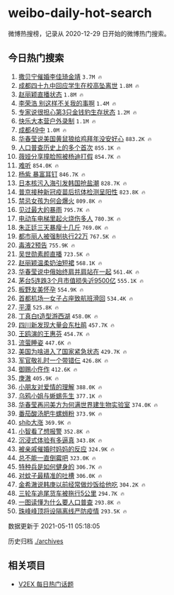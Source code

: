 # weibo-daily-hot-search

微博热搜榜，记录从 2020-12-29 日开始的微博热门搜索。

## 今日热门搜索

<!-- BEGIN -->

1. [撒贝宁催婚李佳琦金靖](https://s.weibo.com/weibo?q=%23%E6%92%92%E8%B4%9D%E5%AE%81%E5%82%AC%E5%A9%9A%E6%9D%8E%E4%BD%B3%E7%90%A6%E9%87%91%E9%9D%96%23&Refer=top) `3.7M 🔥`
1. [成都四十九中回应学生在校高坠离世](https://s.weibo.com/weibo?q=%23%E6%88%90%E9%83%BD%E5%9B%9B%E5%8D%81%E4%B9%9D%E4%B8%AD%E5%9B%9E%E5%BA%94%E5%AD%A6%E7%94%9F%E5%9C%A8%E6%A0%A1%E9%AB%98%E5%9D%A0%E7%A6%BB%E4%B8%96%23&Refer=top) `1.8M 🔥`
1. [赵丽颖直播状态](https://s.weibo.com/weibo?q=%23%E8%B5%B5%E4%B8%BD%E9%A2%96%E7%9B%B4%E6%92%AD%E7%8A%B6%E6%80%81%23&Refer=top) `1.8M 🔥`
1. [李荣浩 别这样不关我的事啊](https://s.weibo.com/weibo?q=%E6%9D%8E%E8%8D%A3%E6%B5%A9%20%E5%88%AB%E8%BF%99%E6%A0%B7%E4%B8%8D%E5%85%B3%E6%88%91%E7%9A%84%E4%BA%8B%E5%95%8A&Refer=top) `1.4M 🔥`
1. [专家说很担心第3只金钱豹生存状态](https://s.weibo.com/weibo?q=%23%E4%B8%93%E5%AE%B6%E8%AF%B4%E5%BE%88%E6%8B%85%E5%BF%83%E7%AC%AC3%E5%8F%AA%E9%87%91%E9%92%B1%E8%B1%B9%E7%94%9F%E5%AD%98%E7%8A%B6%E6%80%81%23&Refer=top) `1.2M 🔥`
1. [快乐大本营户外录制](https://s.weibo.com/weibo?q=%23%E5%BF%AB%E4%B9%90%E5%A4%A7%E6%9C%AC%E8%90%A5%E6%88%B7%E5%A4%96%E5%BD%95%E5%88%B6%23&Refer=top) `1.1M 🔥`
1. [成都49中](https://s.weibo.com/weibo?q=%23%E6%88%90%E9%83%BD49%E4%B8%AD%23&Refer=top) `1.0M 🔥`
1. [华春莹说美国黄鼠狼给鸡拜年没安好心](https://s.weibo.com/weibo?q=%23%E5%8D%8E%E6%98%A5%E8%8E%B9%E8%AF%B4%E7%BE%8E%E5%9B%BD%E9%BB%84%E9%BC%A0%E7%8B%BC%E7%BB%99%E9%B8%A1%E6%8B%9C%E5%B9%B4%E6%B2%A1%E5%AE%89%E5%A5%BD%E5%BF%83%23&Refer=top) `883.2K 🔥`
1. [人口普查历史上的多个首次](https://s.weibo.com/weibo?q=%23%E4%BA%BA%E5%8F%A3%E6%99%AE%E6%9F%A5%E5%8E%86%E5%8F%B2%E4%B8%8A%E7%9A%84%E5%A4%9A%E4%B8%AA%E9%A6%96%E6%AC%A1%23&Refer=top) `855.1K 🔥`
1. [薇娅分享撞脸照被杨迪打假](https://s.weibo.com/weibo?q=%23%E8%96%87%E5%A8%85%E5%88%86%E4%BA%AB%E6%92%9E%E8%84%B8%E7%85%A7%E8%A2%AB%E6%9D%A8%E8%BF%AA%E6%89%93%E5%81%87%23&Refer=top) `854.7K 🔥`
1. [难听](https://s.weibo.com/weibo?q=%E9%9A%BE%E5%90%AC&Refer=top) `854.0K 🔥`
1. [杨紫 暴富耳钉](https://s.weibo.com/weibo?q=%E6%9D%A8%E7%B4%AB%20%E6%9A%B4%E5%AF%8C%E8%80%B3%E9%92%89&Refer=top) `846.7K 🔥`
1. [日本核污入海引发韩国抢盐潮](https://s.weibo.com/weibo?q=%23%E6%97%A5%E6%9C%AC%E6%A0%B8%E6%B1%A1%E5%85%A5%E6%B5%B7%E5%BC%95%E5%8F%91%E9%9F%A9%E5%9B%BD%E6%8A%A2%E7%9B%90%E6%BD%AE%23&Refer=top) `828.7K 🔥`
1. [普京接种新冠疫苗后抗体检测呈阳性](https://s.weibo.com/weibo?q=%23%E6%99%AE%E4%BA%AC%E6%8E%A5%E7%A7%8D%E6%96%B0%E5%86%A0%E7%96%AB%E8%8B%97%E5%90%8E%E6%8A%97%E4%BD%93%E6%A3%80%E6%B5%8B%E5%91%88%E9%98%B3%E6%80%A7%23&Refer=top) `823.8K 🔥`
1. [禁忌女孩为何会爆火](https://s.weibo.com/weibo?q=%23%E7%A6%81%E5%BF%8C%E5%A5%B3%E5%AD%A9%E4%B8%BA%E4%BD%95%E4%BC%9A%E7%88%86%E7%81%AB%23&Refer=top) `809.8K 🔥`
1. [见过最大的暴雨](https://s.weibo.com/weibo?q=%23%E8%A7%81%E8%BF%87%E6%9C%80%E5%A4%A7%E7%9A%84%E6%9A%B4%E9%9B%A8%23&Refer=top) `795.7K 🔥`
1. [电动车电梯里起火烧伤多人](https://s.weibo.com/weibo?q=%23%E7%94%B5%E5%8A%A8%E8%BD%A6%E7%94%B5%E6%A2%AF%E9%87%8C%E8%B5%B7%E7%81%AB%E7%83%A7%E4%BC%A4%E5%A4%9A%E4%BA%BA%23&Refer=top) `780.3K 🔥`
1. [朱正廷三天暴瘦十几斤](https://s.weibo.com/weibo?q=%23%E6%9C%B1%E6%AD%A3%E5%BB%B7%E4%B8%89%E5%A4%A9%E6%9A%B4%E7%98%A6%E5%8D%81%E5%87%A0%E6%96%A4%23&Refer=top) `769.0K 🔥`
1. [都市丽人被强制执行22万](https://s.weibo.com/weibo?q=%E9%83%BD%E5%B8%82%E4%B8%BD%E4%BA%BA%E8%A2%AB%E5%BC%BA%E5%88%B6%E6%89%A7%E8%A1%8C22%E4%B8%87&Refer=top) `767.5K 🔥`
1. [毒液2预告](https://s.weibo.com/weibo?q=%E6%AF%92%E6%B6%B22%E9%A2%84%E5%91%8A&Refer=top) `755.9K 🔥`
1. [吴世勋素颜直播](https://s.weibo.com/weibo?q=%23%E5%90%B4%E4%B8%96%E5%8B%8B%E7%B4%A0%E9%A2%9C%E7%9B%B4%E6%92%AD%23&Refer=top) `723.5K 🔥`
1. [赵丽颖温柔奶油短裙](https://s.weibo.com/weibo?q=%23%E8%B5%B5%E4%B8%BD%E9%A2%96%E6%B8%A9%E6%9F%94%E5%A5%B6%E6%B2%B9%E7%9F%AD%E8%A3%99%23&Refer=top) `568.1K 🔥`
1. [华春莹说中俄始终肩并肩站在一起](https://s.weibo.com/weibo?q=%23%E5%8D%8E%E6%98%A5%E8%8E%B9%E8%AF%B4%E4%B8%AD%E4%BF%84%E5%A7%8B%E7%BB%88%E8%82%A9%E5%B9%B6%E8%82%A9%E7%AB%99%E5%9C%A8%E4%B8%80%E8%B5%B7%23&Refer=top) `561.4K 🔥`
1. [茅台5连跌3个月市值损失近9500亿](https://s.weibo.com/weibo?q=%23%E8%8C%85%E5%8F%B05%E8%BF%9E%E8%B7%8C3%E4%B8%AA%E6%9C%88%E5%B8%82%E5%80%BC%E6%8D%9F%E5%A4%B1%E8%BF%919500%E4%BA%BF%23&Refer=top) `555.1K 🔥`
1. [板野友美怀孕](https://s.weibo.com/weibo?q=%23%E6%9D%BF%E9%87%8E%E5%8F%8B%E7%BE%8E%E6%80%80%E5%AD%95%23&Refer=top) `554.9K 🔥`
1. [首都机场一女子占座致航班滑回](https://s.weibo.com/weibo?q=%23%E9%A6%96%E9%83%BD%E6%9C%BA%E5%9C%BA%E4%B8%80%E5%A5%B3%E5%AD%90%E5%8D%A0%E5%BA%A7%E8%87%B4%E8%88%AA%E7%8F%AD%E6%BB%91%E5%9B%9E%23&Refer=top) `534.4K 🔥`
1. [平潭](https://s.weibo.com/weibo?q=%E5%B9%B3%E6%BD%AD&Refer=top) `525.8K 🔥`
1. [丁真白t造型游西湖](https://s.weibo.com/weibo?q=%23%E4%B8%81%E7%9C%9F%E7%99%BDt%E9%80%A0%E5%9E%8B%E6%B8%B8%E8%A5%BF%E6%B9%96%23&Refer=top) `458.0K 🔥`
1. [四川新发现大量会东杜鹃](https://s.weibo.com/weibo?q=%23%E5%9B%9B%E5%B7%9D%E6%96%B0%E5%8F%91%E7%8E%B0%E5%A4%A7%E9%87%8F%E4%BC%9A%E4%B8%9C%E6%9D%9C%E9%B9%83%23&Refer=top) `457.7K 🔥`
1. [王鸥演的王惠芬](https://s.weibo.com/weibo?q=%23%E7%8E%8B%E9%B8%A5%E6%BC%94%E7%9A%84%E7%8E%8B%E6%83%A0%E8%8A%AC%23&Refer=top) `454.7K 🔥`
1. [流萤睡姿](https://s.weibo.com/weibo?q=%23%E6%B5%81%E8%90%A4%E7%9D%A1%E5%A7%BF%23&Refer=top) `447.6K 🔥`
1. [美国为啥进入了国家紧急状态](https://s.weibo.com/weibo?q=%23%E7%BE%8E%E5%9B%BD%E4%B8%BA%E5%95%A5%E8%BF%9B%E5%85%A5%E4%BA%86%E5%9B%BD%E5%AE%B6%E7%B4%A7%E6%80%A5%E7%8A%B6%E6%80%81%23&Refer=top) `429.7K 🔥`
1. [军官敬礼时一个带错仨](https://s.weibo.com/weibo?q=%E5%86%9B%E5%AE%98%E6%95%AC%E7%A4%BC%E6%97%B6%E4%B8%80%E4%B8%AA%E5%B8%A6%E9%94%99%E4%BB%A8&Refer=top) `426.8K 🔥`
1. [御赐小仵作](https://s.weibo.com/weibo?q=%E5%BE%A1%E8%B5%90%E5%B0%8F%E4%BB%B5%E4%BD%9C&Refer=top) `412.6K 🔥`
1. [庚澈](https://s.weibo.com/weibo?q=%E5%BA%9A%E6%BE%88&Refer=top) `405.9K 🔥`
1. [小朋友对爱情的理解](https://s.weibo.com/weibo?q=%E5%B0%8F%E6%9C%8B%E5%8F%8B%E5%AF%B9%E7%88%B1%E6%83%85%E7%9A%84%E7%90%86%E8%A7%A3&Refer=top) `388.0K 🔥`
1. [乌鸦小姐与蜥蜴先生](https://s.weibo.com/weibo?q=%E4%B9%8C%E9%B8%A6%E5%B0%8F%E5%A7%90%E4%B8%8E%E8%9C%A5%E8%9C%B4%E5%85%88%E7%94%9F&Refer=top) `377.1K 🔥`
1. [华春莹再问美方为何满世界建生物实验室](https://s.weibo.com/weibo?q=%23%E5%8D%8E%E6%98%A5%E8%8E%B9%E5%86%8D%E9%97%AE%E7%BE%8E%E6%96%B9%E4%B8%BA%E4%BD%95%E6%BB%A1%E4%B8%96%E7%95%8C%E5%BB%BA%E7%94%9F%E7%89%A9%E5%AE%9E%E9%AA%8C%E5%AE%A4%23&Refer=top) `374.0K 🔥`
1. [番茄酸汤肥牛螺蛳粉](https://s.weibo.com/weibo?q=%23%E7%95%AA%E8%8C%84%E9%85%B8%E6%B1%A4%E8%82%A5%E7%89%9B%E8%9E%BA%E8%9B%B3%E7%B2%89%23&Refer=top) `373.9K 🔥`
1. [shib大涨](https://s.weibo.com/weibo?q=%23shib%E5%A4%A7%E6%B6%A8%23&Refer=top) `369.9K 🔥`
1. [小智看了想报警](https://s.weibo.com/weibo?q=%E5%B0%8F%E6%99%BA%E7%9C%8B%E4%BA%86%E6%83%B3%E6%8A%A5%E8%AD%A6&Refer=top) `352.8K 🔥`
1. [沉浸式体验有多逼真](https://s.weibo.com/weibo?q=%23%E6%B2%89%E6%B5%B8%E5%BC%8F%E4%BD%93%E9%AA%8C%E6%9C%89%E5%A4%9A%E9%80%BC%E7%9C%9F%23&Refer=top) `343.8K 🔥`
1. [被亲戚催婚时妈妈的反应](https://s.weibo.com/weibo?q=%23%E8%A2%AB%E4%BA%B2%E6%88%9A%E5%82%AC%E5%A9%9A%E6%97%B6%E5%A6%88%E5%A6%88%E7%9A%84%E5%8F%8D%E5%BA%94%23&Refer=top) `324.9K 🔥`
1. [总不能一直倒霉吧](https://s.weibo.com/weibo?q=%23%E6%80%BB%E4%B8%8D%E8%83%BD%E4%B8%80%E7%9B%B4%E5%80%92%E9%9C%89%E5%90%A7%23&Refer=top) `323.0K 🔥`
1. [特种兵是如何健身的](https://s.weibo.com/weibo?q=%23%E7%89%B9%E7%A7%8D%E5%85%B5%E6%98%AF%E5%A6%82%E4%BD%95%E5%81%A5%E8%BA%AB%E7%9A%84%23&Refer=top) `306.7K 🔥`
1. [对蚊子最精准的吐槽](https://s.weibo.com/weibo?q=%23%E5%AF%B9%E8%9A%8A%E5%AD%90%E6%9C%80%E7%B2%BE%E5%87%86%E7%9A%84%E5%90%90%E6%A7%BD%23&Refer=top) `306.0K 🔥`
1. [金希澈说韩庚以前经常做炒饭给他吃](https://s.weibo.com/weibo?q=%23%E9%87%91%E5%B8%8C%E6%BE%88%E8%AF%B4%E9%9F%A9%E5%BA%9A%E4%BB%A5%E5%89%8D%E7%BB%8F%E5%B8%B8%E5%81%9A%E7%82%92%E9%A5%AD%E7%BB%99%E4%BB%96%E5%90%83%23&Refer=top) `304.2K 🔥`
1. [三轮车追尾货车被拖行5公里](https://s.weibo.com/weibo?q=%23%E4%B8%89%E8%BD%AE%E8%BD%A6%E8%BF%BD%E5%B0%BE%E8%B4%A7%E8%BD%A6%E8%A2%AB%E6%8B%96%E8%A1%8C5%E5%85%AC%E9%87%8C%23&Refer=top) `294.7K 🔥`
1. [一图读懂为什么要人口普查](https://s.weibo.com/weibo?q=%23%E4%B8%80%E5%9B%BE%E8%AF%BB%E6%87%82%E4%B8%BA%E4%BB%80%E4%B9%88%E8%A6%81%E4%BA%BA%E5%8F%A3%E6%99%AE%E6%9F%A5%23&Refer=top) `293.8K 🔥`
1. [珠峰峰顶将设隔离线严防疫情](https://s.weibo.com/weibo?q=%23%E7%8F%A0%E5%B3%B0%E5%B3%B0%E9%A1%B6%E5%B0%86%E8%AE%BE%E9%9A%94%E7%A6%BB%E7%BA%BF%E4%B8%A5%E9%98%B2%E7%96%AB%E6%83%85%23&Refer=top) `293.5K 🔥`

数据更新于 2021-05-11 05:18:05

<!-- END -->

历史归档 [./archives](./archives)

## 相关项目

- [V2EX 每日热门话题](https://github.com/boojack/v2ex-daily-hot-topic)
